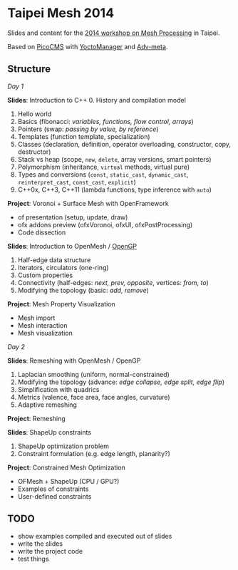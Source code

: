 Taipei Mesh 2014
================

Slides and content for the [2014 workshop on Mesh Processing](https://www.facebook.com/groups/176534365780994/) in Taipei.

Based on [PicoCMS](http://picocms.org/) with [YoctoManager](https://github.com/xionluhnis/yoctomanager) and [Adv-meta](https://github.com/shawnsandy/adv-meta).

Structure
---------
_Day 1_

**Slides**: Introduction to C++
  0. History and compilation model
  1. Hello world
  2. Basics (fibonacci: *variables, functions, flow control, arrays*)
  3. Pointers (swap: *passing by value, by reference*)
  4. Templates (function template, specialization)
  5. Classes (declaration, definition, operator overloading, constructor, copy, destructor)
  6. Stack vs heap (scope, `new`, `delete`, array versions, smart pointers)
  7. Polymorphism (inheritance, `virtual` methods, virtual pure)
  8. Types and conversions (`const`, `static_cast`, `dynamic_cast`, `reinterpret_cast`, `const_cast`, `explicit`)
  9. C++0x, C++3, C++11 (lambda functions, type inference with `auto`)

**Project**: Voronoi + Surface Mesh with OpenFramework
  - of presentation (setup, update, draw)
  - ofx addons preview (ofxVoronoi, ofxUI, ofxPostProcessing)
  - Code dissection

**Slides**: Introduction to OpenMesh / [OpenGP](http://opengp.github.io/tutorial.html)
  1. Half-edge data structure
  2. Iterators, circulators (one-ring)
  3. Custom properties
  4. Connectivity (half-edges: *next, prev, opposite*, vertices: *from, to*)
  5. Modifying the topology (basic: *add, remove*)

**Project**: Mesh Property Visualization
  - Mesh import
  - Mesh interaction
  - Mesh visualization

_Day 2_

**Slides**: Remeshing with OpenMesh / OpenGP
  1. Laplacian smoothing (uniform, normal-constrained)
  2. Modifying the topology (advance: *edge collapse, edge split, edge flip*)
  3. Simplification with quadrics
  4. Metrics (valence, face area, face angles, curvature)
  5. Adaptive remeshing

**Project**: Remeshing

**Slides**: ShapeUp constraints
  1. ShapeUp optimization problem
  2. Constraint formulation (e.g. edge length, planarity?)

**Project**: Constrained Mesh Optimization
  - OFMesh + ShapeUp (CPU / GPU?)
  - Examples of constraints
  - User-defined constraints

TODO
----
  - show examples compiled and executed out of slides
  - write the slides
  - write the project code
  - test things
